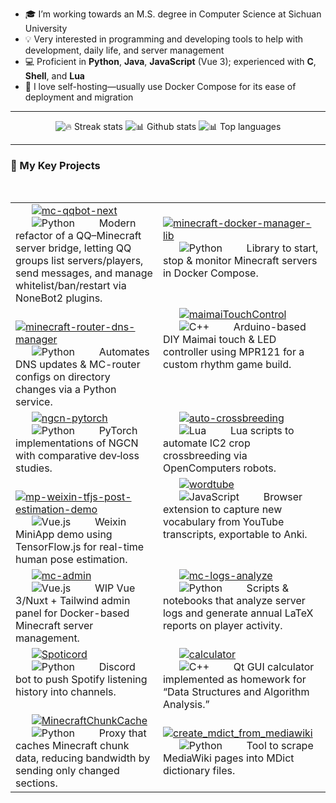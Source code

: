 * 🎓 I’m working towards an M.S. degree in Computer Science at Sichuan University
* 💡 Very interested in programming and developing tools to help with development, daily life, and server management
* 💻 Proficient in **Python**, **Java**, **JavaScript** (Vue 3); experienced with **C**, **Shell**, and **Lua**
* 🐳 I love self-hosting—usually use Docker Compose for its ease of deployment and migration

---

<div align="center">
  <img src="https://github-readme-streak-stats.herokuapp.com/?user=xyqyear&theme=dark" alt="🔥 Streak stats" />
  <img src="https://github-readme-stats.vercel.app/api?username=xyqyear&theme=dark&include_all_commits=true" alt="📊 Github stats" />
  <img src="https://github-readme-stats.vercel.app/api/top-langs/?username=xyqyear&theme=dark&layout=compact" alt="📊 Top languages" />
</div>

---

### 🚀 My Key Projects

<table>
  <tr>
    <td valign="top">
      <a href="https://github.com/xyqyear/mc-qqbot-next"><img src="https://github-readme-stats.vercel.app/api/pin/?username=xyqyear&theme=dark&repo=mc-qqbot-next" alt="mc-qqbot-next"></a><br>
      <img src="https://img.shields.io/badge/-Python-3776AB?logo=python&logoColor=white&style=flat-square" alt="Python">&nbsp;&nbsp;
      Modern refactor of a QQ–Minecraft server bridge, letting QQ groups list servers/players, send messages, and manage whitelist/ban/restart via NoneBot2 plugins.
    </td>
    <td valign="top">
      <a href="https://github.com/xyqyear/minecraft-docker-manager-lib"><img src="https://github-readme-stats.vercel.app/api/pin/?username=xyqyear&theme=dark&repo=minecraft-docker-manager-lib" alt="minecraft-docker-manager-lib"></a><br>
      <img src="https://img.shields.io/badge/-Python-3776AB?logo=python&logoColor=white&style=flat-square" alt="Python">&nbsp;&nbsp;
      Library to start, stop & monitor Minecraft servers in Docker Compose.
    </td>
  </tr>
  <tr>
    <td valign="top">
      <a href="https://github.com/xyqyear/minecraft-router-dns-manager"><img src="https://github-readme-stats.vercel.app/api/pin/?username=xyqyear&theme=dark&repo=minecraft-router-dns-manager" alt="minecraft-router-dns-manager"></a><br>
      <img src="https://img.shields.io/badge/-Python-3776AB?logo=python&logoColor=white&style=flat-square" alt="Python">&nbsp;&nbsp;
      Automates DNS updates & MC-router configs on directory changes via a Python service.
    </td>
    <td valign="top">
      <a href="https://github.com/xyqyear/maimaiTouchControl"><img src="https://github-readme-stats.vercel.app/api/pin/?username=xyqyear&theme=dark&repo=maimaiTouchControl" alt="maimaiTouchControl"></a><br>
      <img src="https://img.shields.io/badge/-C%2B%2B-00599C?logo=c%2B%2B&logoColor=white&style=flat-square" alt="C++">&nbsp;&nbsp;
      Arduino-based DIY Maimai touch & LED controller using MPR121 for a custom rhythm game build.
    </td>
  </tr>
  <tr>
    <td valign="top">
      <a href="https://github.com/xyqyear/ngcn-pytorch"><img src="https://github-readme-stats.vercel.app/api/pin/?username=xyqyear&theme=dark&repo=ngcn-pytorch" alt="ngcn-pytorch"></a><br>
      <img src="https://img.shields.io/badge/-Python-3776AB?logo=python&logoColor=white&style=flat-square" alt="Python">&nbsp;&nbsp;
      PyTorch implementations of NGCN with comparative dev‑loss studies.
    </td>
    <td valign="top">
      <a href="https://github.com/xyqyear/auto-crossbreeding"><img src="https://github-readme-stats.vercel.app/api/pin/?username=xyqyear&theme=dark&repo=auto-crossbreeding" alt="auto-crossbreeding"></a><br>
      <img src="https://img.shields.io/badge/-Lua-000080?logo=lua&logoColor=white&style=flat-square" alt="Lua">&nbsp;&nbsp;
      Lua scripts to automate IC2 crop crossbreeding via OpenComputers robots.
    </td>
  </tr>
  <tr>
    <td valign="top">
      <a href="https://github.com/xyqyear/mp-weixin-tfjs-post-estimation-demo"><img src="https://github-readme-stats.vercel.app/api/pin/?username=xyqyear&theme=dark&repo=mp-weixin-tfjs-post-estimation-demo" alt="mp-weixin-tfjs-post-estimation-demo"></a><br>
      <img src="https://img.shields.io/badge/-Vue.js-4FC08D?logo=vue.js&logoColor=white&style=flat-square" alt="Vue.js">&nbsp;&nbsp;
      Weixin MiniApp demo using TensorFlow.js for real-time human pose estimation.
    </td>
    <td valign="top">
      <a href="https://github.com/xyqyear/wordtube"><img src="https://github-readme-stats.vercel.app/api/pin/?username=xyqyear&theme=dark&repo=wordtube" alt="wordtube"></a><br>
      <img src="https://img.shields.io/badge/-JavaScript-F7DF1E?logo=javascript&logoColor=white&style=flat-square" alt="JavaScript">&nbsp;&nbsp;
      Browser extension to capture new vocabulary from YouTube transcripts, exportable to Anki.
    </td>
  </tr>
  <tr>
    <td valign="top">
      <a href="https://github.com/xyqyear/mc-admin"><img src="https://github-readme-stats.vercel.app/api/pin/?username=xyqyear&theme=dark&repo=mc-admin" alt="mc-admin"></a><br>
      <img src="https://img.shields.io/badge/-Vue.js-4FC08D?logo=vue.js&logoColor=white&style=flat-square" alt="Vue.js">&nbsp;&nbsp;
      WIP Vue 3/Nuxt + Tailwind admin panel for Docker-based Minecraft server management.
    </td>
    <td valign="top">
      <a href="https://github.com/xyqyear/mc-logs-analyze"><img src="https://github-readme-stats.vercel.app/api/pin/?username=xyqyear&theme=dark&repo=mc-logs-analyze" alt="mc-logs-analyze"></a><br>
      <img src="https://img.shields.io/badge/-Python-3776AB?logo=python&logoColor=white&style=flat-square" alt="Python">&nbsp;&nbsp;
      Scripts & notebooks that analyze server logs and generate annual LaTeX reports on player activity.
    </td>
  </tr>
  <tr>
    <td valign="top">
      <a href="https://github.com/xyqyear/Spoticord"><img src="https://github-readme-stats.vercel.app/api/pin/?username=xyqyear&theme=dark&repo=Spoticord" alt="Spoticord"></a><br>
      <img src="https://img.shields.io/badge/-Python-3776AB?logo=python&logoColor=white&style=flat-square" alt="Python">&nbsp;&nbsp;
      Discord bot to push Spotify listening history into channels.
    </td>
    <td valign="top">
      <a href="https://github.com/xyqyear/calculator"><img src="https://github-readme-stats.vercel.app/api/pin/?username=xyqyear&theme=dark&repo=calculator" alt="calculator"></a><br>
      <img src="https://img.shields.io/badge/-C%2B%2B-00599C?logo=c%2B%2B&logoColor=white&style=flat-square" alt="C++">&nbsp;&nbsp;
      Qt GUI calculator implemented as homework for “Data Structures and Algorithm Analysis.”
    </td>
  </tr>
  <tr>
    <td valign="top">
      <a href="https://github.com/xyqyear/MinecraftChunkCache"><img src="https://github-readme-stats.vercel.app/api/pin/?username=xyqyear&theme=dark&repo=MinecraftChunkCache" alt="MinecraftChunkCache"></a><br>
      <img src="https://img.shields.io/badge/-Python-3776AB?logo=python&logoColor=white&style=flat-square" alt="Python">&nbsp;&nbsp;
      Proxy that caches Minecraft chunk data, reducing bandwidth by sending only changed sections.
    </td>
    <td valign="top">
      <a href="https://github.com/xyqyear/create_mdict_from_mediawiki"><img src="https://github-readme-stats.vercel.app/api/pin/?username=xyqyear&theme=dark&repo=create_mdict_from_mediawiki" alt="create_mdict_from_mediawiki"></a><br>
      <img src="https://img.shields.io/badge/-Python-3776AB?logo=python&logoColor=white&style=flat-square" alt="Python">&nbsp;&nbsp;
      Tool to scrape MediaWiki pages into MDict dictionary files.
    </td>
  </tr>
</table>
